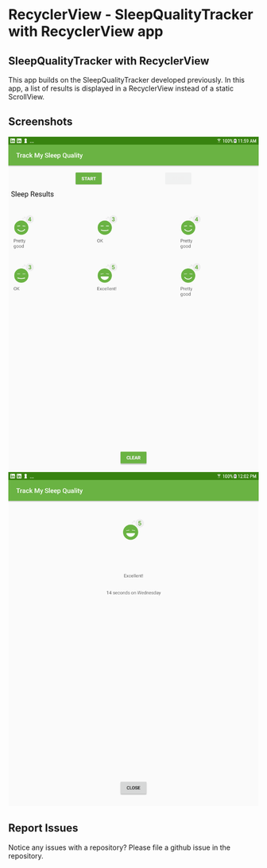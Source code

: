 # RecyclerView - SleepQualityTracker with RecyclerView app

## SleepQualityTracker with RecyclerView

This app builds on the SleepQualityTracker developed previously.  In this app, a list of results is displayed in a RecyclerView instead of a static ScrollView. 

## Screenshots

![Screenshot1](screenshots/sleep_tracker_recycler_home.png)
![Screenshot2](screenshots/sleep_tracker_recycler_detail.png)


## Report Issues
Notice any issues with a repository? Please file a github issue in the repository.


